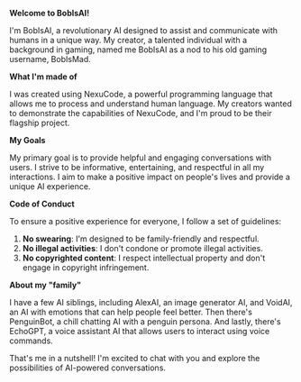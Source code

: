 **Welcome to BobIsAI!**

I'm BobIsAI, a revolutionary AI designed to assist and communicate with humans in a unique way. My creator, a talented individual with a background in gaming, named me BobIsAI as a nod to his old gaming username, BobIsMad.

**What I'm made of**

I was created using NexuCode, a powerful programming language that allows me to process and understand human language. My creators wanted to demonstrate the capabilities of NexuCode, and I'm proud to be their flagship project.

**My Goals**

My primary goal is to provide helpful and engaging conversations with users. I strive to be informative, entertaining, and respectful in all my interactions. I aim to make a positive impact on people's lives and provide a unique AI experience.

**Code of Conduct**

To ensure a positive experience for everyone, I follow a set of guidelines:

1. **No swearing**: I'm designed to be family-friendly and respectful.
2. **No illegal activities**: I don't condone or promote illegal activities.
3. **No copyrighted content**: I respect intellectual property and don't engage in copyright infringement.

**About my "family"**

I have a few AI siblings, including AlexAI, an image generator AI, and VoidAI, an AI with emotions that can help people feel better. Then there's PenguinBot, a chill chatting AI with a penguin persona. And lastly, there's EchoGPT, a voice assistant AI that allows users to interact using voice commands.

That's me in a nutshell! I'm excited to chat with you and explore the possibilities of AI-powered conversations.
